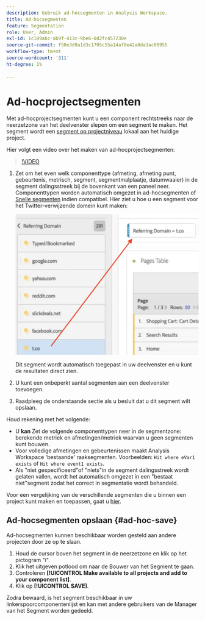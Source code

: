 ```yaml
---
description: Gebruik ad-hocsegmenten in Analysis Workspace.
title: Ad-hocsegmenten
feature: Segmentation
role: User, Admin
exl-id: 1c189abc-ab9f-413c-9be6-0d2fc457230e
source-git-commit: f50e3d9a1d3c1705c55a14af0e42a0da3ac00955
workflow-type: tm+mt
source-wordcount: '311'
ht-degree: 1%

---
```


# Ad-hocprojectsegmenten

Met ad-hocprojectsegmenten kunt u een component rechtstreeks naar de neerzetzone van het deelvenster slepen om een segment te maken. Het segment wordt een [segment op projectniveau](https://experienceleague.adobe.com/docs/analytics/analyze/analysis-workspace/components/segments/quick-segments.html?#what-are-project-only-segments%3F) lokaal aan het huidige project.

Hier volgt een video over het maken van ad-hocprojectsegmenten:

>[!VIDEO](https://video.tv.adobe.com/v/23978/?quality=12)

1. Zet om het even welk componenttype (afmeting, afmeting punt, gebeurtenis, metrisch, segment, segmentmalplaatje, datumwaaier) in de segment dalingsstreek bij de bovenkant van een paneel neer. Componenttypen worden automatisch omgezet in ad-hocsegmenten of [Snelle segmenten](https://experienceleague.adobe.com/docs/analytics/analyze/analysis-workspace/components/segments/quick-segments.html) indien compatibel.
Hier ziet u hoe u een segment voor het Twitter-verwijzende domein kunt maken:

   ![](assets/ad-hoc1.png)

   Dit segment wordt automatisch toegepast in uw deelvenster en u kunt de resultaten direct zien.

1. U kunt een onbeperkt aantal segmenten aan een deelvenster toevoegen.
1. Raadpleeg de onderstaande sectie als u besluit dat u dit segment wilt opslaan.

Houd rekening met het volgende:

* U **kan** Zet de volgende componenttypen neer in de segmentzone: berekende metriek en afmetingen/metriek waarvan u geen segmenten kunt bouwen.
* Voor volledige afmetingen en gebeurtenissen maakt Analysis Workspace &#39;bestaande&#39; raaksegmenten. Voorbeelden: `Hit where eVar1 exists` of `Hit where event1 exists`.
* Als &quot;niet gespecificeerd&quot;of &quot;niets&quot;in de segment dalingsstreek wordt gelaten vallen, wordt het automatisch omgezet in een &quot;bestaat niet&quot;segment zodat het correct in segmentatie wordt behandeld.

Voor een vergelijking van de verschillende segmenten die u binnen een project kunt maken en toepassen, gaat u [hier](/help/analyze/analysis-workspace/components/segments/t-freeform-project-segment.md).

## Ad-hocsegmenten opslaan {#ad-hoc-save}

Ad-hocsegmenten kunnen beschikbaar worden gesteld aan andere projecten door ze op te slaan.

1. Houd de cursor boven het segment in de neerzetzone en klik op het pictogram &quot;i&quot;.
1. Klik het uitgeven potlood om naar de Bouwer van het Segment te gaan.
1. Controleren **[!UICONTROL Make available to all projects and add to your component list]**.
1. Klik op **[!UICONTROL SAVE]**.

Zodra bewaard, is het segment beschikbaar in uw linkerspoorcomponentenlijst en kan met andere gebruikers van de Manager van het Segment worden gedeeld.
